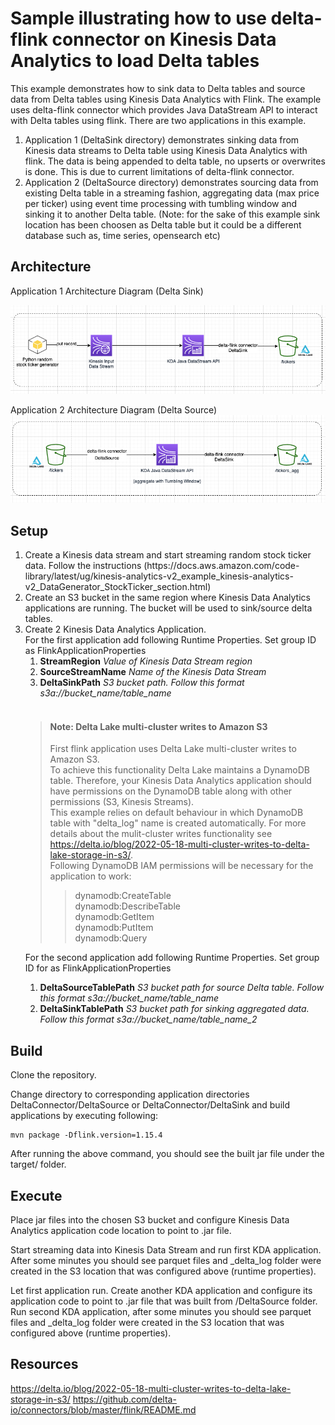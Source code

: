 # Sample illustrating how to use delta-flink connector on Kinesis Data Analytics to load Delta tables

This example demonstrates how to sink data to Delta tables and source data from Delta tables using Kinesis Data Analytics with Flink. The example uses delta-flink connector which provides Java DataStream API to interact with Delta tables using flink.
There are two applications in this example.
1) Application 1 (DeltaSink directory) demonstrates sinking data from Kinesis data streams to Delta table using Kinesis Data Analytics with flink. The data is being appended to delta table, no upserts or overwrites is done. This is due to current limitations of delta-flink connector.
2) Application 2 (DeltaSource directory) demonstrates sourcing data from existing Delta table in a streaming fashion, aggregating data (max price per ticker) using event time processing with tumbling window and sinking it to another Delta table.  (Note: for the sake of this example sink location has been choosen as Delta table but it could be a different database such as, time series, opensearch etc)

## Architecture

Application 1 Architecture Diagram (Delta Sink)

![Example 1 delta sink architecture diagram](img/example1_arch.png)

Application 2 Architecture Diagram (Delta Source)
![Example 2 delta source architecture diagram](img/example2_arch.png)


## Setup
<ol>
<li>Create a Kinesis data stream and start streaming random stock ticker data. Follow the instructions (https://docs.aws.amazon.com/code-library/latest/ug/kinesis-analytics-v2_example_kinesis-analytics-v2_DataGenerator_StockTicker_section.html)</li>
 
<li>Create an S3 bucket in the same region where Kinesis Data Analytics applications are running.
The bucket will be used to sink/source delta tables.

<li>Create 2 Kinesis Data Analytics Application.
</br>For the first application add following Runtime Properties.
Set group ID as FlinkApplicationProperties
<ol>
<li><b>StreamRegion</b> <i>Value of Kinesis Data Stream region</i></li>
<li><b>SourceStreamName</b> <i>Name of the Kinesis Data Stream</i></li>
<li><b>DeltaSinkPath</b> <i>S3 bucket path. Follow this format s3a://bucket_name/table_name</i></li>
</br>
</ol>

> #### Note: Delta Lake multi-cluster writes to Amazon S3
> First flink application uses Delta Lake multi-cluster writes to Amazon S3. 
> </br> To achieve this functionality Delta Lake maintains a DynamoDB table. Therefore, your Kinesis Data Analytics application should have permissions on the DynamoDB table along with other permissions (S3, Kinesis Streams).
> </br> This example relies on default behaviour in which DynamoDB table with "delta_log" name is created automatically.
> For more details about the mulit-cluster writes functionality see <https://delta.io/blog/2022-05-18-multi-cluster-writes-to-delta-lake-storage-in-s3/>.
> </br> Following DynamoDB IAM permissions will be necessary for the application to work:
>>dynamodb:CreateTable </br> dynamodb:DescribeTable </br> dynamodb:GetItem</br>dynamodb:PutItem </br> dynamodb:Query

For the second application add following Runtime Properties. Set group ID for as FlinkApplicationProperties
<ol>
<li><b>DeltaSourceTablePath</b> <i>S3 bucket path for source Delta table. Follow this format s3a://bucket_name/table_name</i></li>
<li><b>DeltaSinkTablePath</b> <i>S3 bucket path for sinking aggregated data. Follow this format s3a://bucket_name/table_name_2</i></li>
</ol>
</li>
</ol>

## Build

Clone the repository.

Change directory to corresponding application directories DeltaConnector/DeltaSource or DeltaConnector/DeltaSink and build applications by executing following:

    mvn package -Dflink.version=1.15.4

After running the above command, you should see the built jar file under the target/ folder.
 


## Execute 
Place jar files into the chosen S3 bucket and configure Kinesis Data Analytics application code location to point to .jar file.

Start streaming data into Kinesis Data Stream and run first KDA application. After some minutes you should see parquet files and
_delta_log folder were created in the S3 location that was configured above (runtime properties).

Let first application run. Create another KDA application and configure its application code to point to .jar file that was 
built from /DeltaSource folder. Run second KDA application, after some minutes you should see parquet files and
_delta_log folder were created in the S3 location that was configured above (runtime properties).



## Resources
<https://delta.io/blog/2022-05-18-multi-cluster-writes-to-delta-lake-storage-in-s3/>
<https://github.com/delta-io/connectors/blob/master/flink/README.md>
